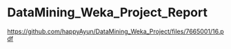 # DataMining_Weka_Project_Report


https://github.com/happyAyun/DataMining_Weka_Project/files/7665001/16.pdf
